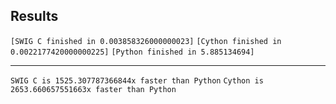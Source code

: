 Results
----

`[SWIG C finished in 0.003858326000000023]`
`[Cython finished in 0.0022177420000000225]`
`[Python finished in 5.885134694]`
_________________________________________________

`SWIG C is 1525.307787366844x faster than Python`
`Cython is 2653.660657551663x faster than Python`
